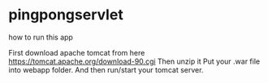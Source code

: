 # pingpongservlet
how to run this app

First download apache tomcat from here https://tomcat.apache.org/download-90.cgi
Then unzip it
Put your .war file into webapp folder.
And then run/start your tomcat server.
